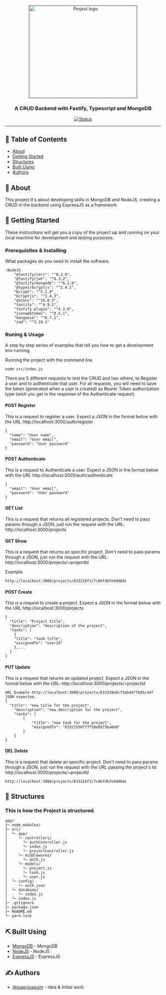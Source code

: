<p align="center">
  <a href="" rel="noopener">
 <img width=350px height=300px src="https://cdn3.iconfinder.com/data/icons/search-engine-optimization-plus/64/crud_create_read_update_delete-512.png" alt="Project logo"></a>
</p>

<h3 align="center">A CRUD Backend with Fastify, Typescript and MongoDB</h3>

<div align="center">

[![Status](https://img.shields.io/badge/status-active-success.svg)]()

</div>

---

## 📝 Table of Contents

- [About](#about)
- [Getting Started](#getting_started)
- [Structures](#structures)
- [Built Using](#built_using)
- [Authors](#authors)

## 🧐 About <a name = "about"></a>

This project it's about developing skills in MongoDB and NodeJS, creating a CRUD in the backend using ExpressJS as a framework.

## 🏁 Getting Started <a name = "getting_started"></a>

These instructions will get you a copy of the project up and running on your local machine for development and testing purposes.

### Prerequisites & Installing

What packages do you need to install the software.

```
-NodeJS
    "@fastify/cors": "^8.2.0",
    "@fastify/jwt": "^6.3.2",
    "@fastify/mongodb": "^6.1.0",
    "@types/bcryptjs": "^2.4.2",
    "bcrypt": "^5.1.0",
    "bcryptjs": "^2.4.3",
    "dotenv": "^16.0.3",
    "fastify": "^4.9.2",
    "fastify-plugin": "^4.3.0",
    "jsonwebtoken": "^8.5.1",
    "mongoose": "^6.7.1",
    "zod": "^3.19.1"
```

### Runing & Usage

A step by step series of examples that tell you how to get a development env running.

Running the project with the command line

```
node src/index.js
```

There are 5 different requests to test the CRUD and two others, to Register a user and to authenticate that user.
For all requests, you will need to save the token (generated when a user is created) as Bearer Token authorization type (wich you get in the response of the Authenticate request).

#### POST Register

This is a request to register a user. Expect a JSON in the format below with the URL http://localhost:3000/auth/register

```
{
  "name": "User name",
  "email": "User email",
  "password": "User password"
}
```

#### POST Authenticate

This is a request to Authenticate a user. Expect a JSON in the format below with the URL http://localhost:3000/auth/authenticate

```
{
  "email": "User email",
  "password": "User password"
}
```

#### GET List

This is a request that returns all registered projects. Don't need to pass params through a JSON, just run the request with the URL: http://localhost:3000/projects

#### GET Show

This is a request that returns an specific project. Don't need to pass params through a JSON, just run the request with the URL: http://localhost:3000/projects/+projectId

Example

```
http://localhost:3000/projects/633216f1c7c06fdbfe9dd64c
```

#### POST Create

This is a request to create a project. Expect a JSON in the format below with the URL http://localhost:3000/projects

```
{
  "title": "Project title",
  "description": "description of the project",
  "tasks": [
    {
    "title": "task title",
    "assignedTo": "userId"
    },...
  ]
}
```

#### PUT Update

This is a request that returns an updated project. Expect a JSON in the format below with the URL: http://localhost:3000/projects/+projectId

```
URL Example http://localhost:3000/projects/633339a0cf3abd4ffb85c44f
JSON expected.
{
  "title": "new title for the project",
    "description": "new description for the project",
    "tasks": [
        {
            "title": "new task for the project",
            "assignedTo": "633215507f7f18e05f5ba8e0"
        }
    ]
}
```

#### DEL Delete

This is a request that delete an specific project. Don't need to pass params through a JSON, just run the request with the URL passing the project's Id: http://localhost:3000/projects/+projectId

```
http://localhost:3000/projects/633216f1c7c06fdbfe9dd64c
```

## 📁 Structures <a name="structures"></a>

### This is how the Project is structured.

```
app/
├─ node_modules/
├─ src/
│  └─ app/
│     └─ controllers/
│       └─ authController.js
│       └─ index.js
│       └─ projectController.js
│     └─ middlewares/
│       └─ auth.js
│     └─ models/
│       └─ project.js
│       └─ task.js
│       └─ user.js
│  └─ config/
│     └─ auth.json
│  └─ database/
│     └─ index.js
│  └─ index.js
├─ .gitignore
├─ package.json
├─ README.md
└─ yarn.lock
```

## ⛏️ Built Using <a name = "built_using"></a>

- [MongoDB](https://www.mongodb.com/) - MongoDB
- [NodeJS](https://nodejs.org/en/) - NodeJS
- [ExpressJS](https://expressjs.com/) - ExpressJS

## ✍️ Authors <a name = "authors"></a>

- [@joaorjoaquim](https://github.com/joaorjoaquim) - Idea & Initial work
